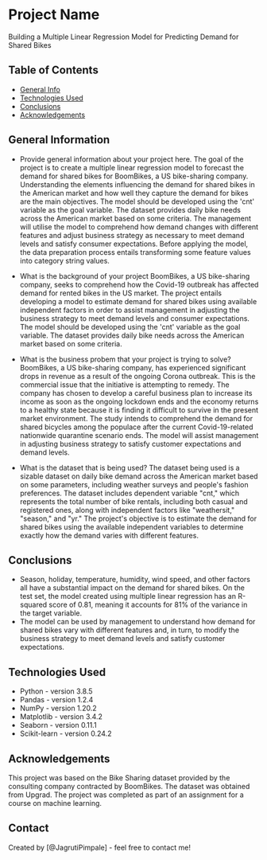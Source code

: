 # Project Name
Building a Multiple Linear Regression Model for Predicting Demand for Shared Bikes

## Table of Contents
* [General Info](#general-information)
* [Technologies Used](#technologies-used)
* [Conclusions](#conclusions)
* [Acknowledgements](#acknowledgements)


## General Information
- Provide general information about your project here.
The goal of the project is to create a multiple linear regression model to forecast the demand for shared bikes for BoomBikes, a US bike-sharing company. Understanding the elements influencing the demand for shared bikes in the American market and how well they capture the demand for bikes are the main objectives. The model should be developed using the 'cnt' variable as the goal variable. The dataset provides daily bike needs across the American market based on some criteria. The management will utilise the model to comprehend how demand changes with different features and adjust business strategy as necessary to meet demand levels and satisfy consumer expectations. Before applying the model, the data preparation process entails transforming some feature values into category string values.

- What is the background of your project
BoomBikes, a US bike-sharing company, seeks to comprehend how the Covid-19 outbreak has affected demand for rented bikes in the US market. The project entails developing a model to estimate demand for shared bikes using available independent factors in order to assist management in adjusting the business strategy to meet demand levels and consumer expectations. The model should be developed using the 'cnt' variable as the goal variable. The dataset provides daily bike needs across the American market based on some criteria.

- What is the business probem that your project is trying to solve?
BoomBikes, a US bike-sharing company, has experienced significant drops in revenue as a result of the ongoing Corona outbreak. This is the commercial issue that the initiative is attempting to remedy. The company has chosen to develop a careful business plan to increase its income as soon as the ongoing lockdown ends and the economy returns to a healthy state because it is finding it difficult to survive in the present market environment. The study intends to comprehend the demand for shared bicycles among the populace after the current Covid-19-related nationwide quarantine scenario ends. The model will assist management in adjusting business strategy to satisfy customer expectations and demand levels.

- What is the dataset that is being used?
The dataset being used is a sizable dataset on daily bike demand across the American market based on some parameters, including weather surveys and people's fashion preferences. The dataset includes dependent variable "cnt," which represents the total number of bike rentals, including both casual and registered ones, along with independent factors like "weathersit," "season," and "yr." The project's objective is to estimate the demand for shared bikes using the available independent variables to determine exactly how the demand varies with different features.

## Conclusions
- Season, holiday, temperature, humidity, wind speed, and other factors all have a substantial impact on the demand for shared bikes. On the test set, the model created using multiple linear regression has an R-squared score of 0.81, meaning it accounts for 81% of the variance in the target variable.
- The model can be used by management to understand how demand for shared bikes vary with different features and, in turn, to modify the business strategy to meet demand levels and satisfy customer expectations.

## Technologies Used
- Python - version 3.8.5
- Pandas - version 1.2.4
- NumPy - version 1.20.2
- Matplotlib - version 3.4.2
- Seaborn - version 0.11.1
- Scikit-learn - version 0.24.2

## Acknowledgements
This project was based on the Bike Sharing dataset provided by the consulting company contracted by BoomBikes. 
The dataset was obtained from Upgrad. The project was completed as part of an assignment for a course on machine learning.

## Contact
Created by [@JagrutiPimpale] - feel free to contact me!

